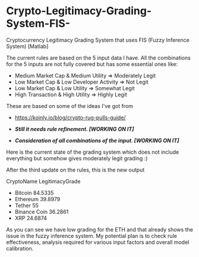 # Crypto-Legitimacy-Grading-System-FIS-
Cryptocurrency Legitimacy Grading System that uses FIS (Fuzzy Inference System) [Matlab]

The current rules are based on the 5 input data I have. All the combinations for the 5 inputs are not fully covered but has some essential ones like:
- Medium Market Cap & Medium Utility => Moderately Legit
- Low Market Cap & Low Developer Activity => Not Legit
- Low Market Cap & Low Utility => Somewhat Legit
- High Transaction & High Utility => Highly Legit

These are based on some of the ideas I've got from 
- https://koinly.io/blog/crypto-rug-pulls-guide/

- ***Still it needs rule refinement. [WORKING ON IT]***
- ***Consideration of all combinations of the input. [WORKING ON IT]***

Here is the current state of the grading system which does not include everything but somehow gives moderately legit grading :)

After the third update on the rules, this is the new output

CryptoName   LegitimacyGrade
 - Bitcoin    	        84.5335
 - Ethereum	    39.8979
 - Tether	            55
 - Binance Coin  36.2861
 - XRP					24.6874

As you can see we have low grading for the ETH and that already shows the issue in the fuzzy inference system. 
My potential plan is to check rule effectiveness, analysis required for various input factors and overall model calibration.

